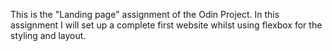 This is the "Landing page" assignment of the Odin Project. In this assignment I will set up a complete first website whilst using flexbox for the styling and layout.

